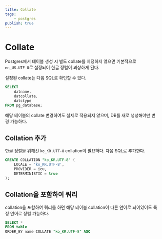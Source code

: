 ```yaml
---
title: Collate
tags:
    - postgres
publish: true
---
```


# Collate

Postgres에서 테이블 생성 시 별도 collate를 지정하지 않으면 기본적으로 `en_US.UTF-8`로 설정되어 한글 정렬이 괴상하게 된다.

설정된 collate는 다음 SQL로 확인할 수 있다.

```sql
SELECT
    datname,
    datcollate,
    datctype
FROM pg_database;
```

해당 테이블의 collate 변경하여도 실제로 적용되지 않으며, DB를 새로 생성해야만 변경 가능하다.

## Collation 추가

한글 정렬을 위해선 `ko_KR.UTF-8` collation이 필요하다. 다음 SQL로 추가한다.

```sql
CREATE COLLATION "ko_KR.UTF-8" (
    LOCALE = 'ko_KR.UTF-8',
    PROVIDER = icu,
    DETERMINISTIC = true
);
```

## Collation을 포함하여 쿼리

collation을 포함하여 쿼리를 하면 해당 테이블 collation이 다른 언어로 되어있어도 특정 언어로 정렬 가능하다.

```sql
SELECT *
FROM table
ORDER_BY name COLLATE "ko_KR.UTF-8" ASC
```
